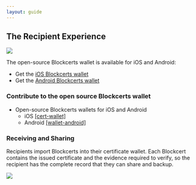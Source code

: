 ```yaml
---
layout: guide
---
```


## The Recipient Experience

![](/assets/img/pictures/blockcerts-app.png)

The open-source Blockcerts wallet is available for iOS and Android: 

* Get the [iOS Blockcerts wallet](https://itunes.apple.com/us/app/blockcerts-wallet/id1146921514?mt=8)
* Get the [Android Blockcerts wallet](https://play.google.com/store/apps/details?id=com.learningmachine.android.app&hl=en)
    

### Contribute to the open source Blockcerts wallet

* Open-source Blockcerts wallets for iOS and Android
    *    iOS [[cert-wallet]](https://github.com/blockchain-certificates/cert-wallet)
    *    Android [[wallet-android]](https://github.com/blockchain-certificates/wallet-android)
    
### Receiving and Sharing

Recipients import Blockcerts into their certificate wallet. Each Blockcert contains the issued certificate and the evidence required to verify, so the recipient has the complete record that they can share and backup.

![](/assets/img/pictures/recipient_experience.png)
